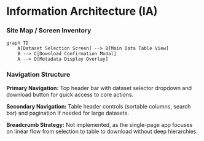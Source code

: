 # Information Architecture (IA)

### Site Map / Screen Inventory

```mermaid
graph TD
    A[Dataset Selection Screen] --> B[Main Data Table View]
    B --> C[Download Confirmation Modal]
    A --> D[Metadata Display Overlay]
```

### Navigation Structure

**Primary Navigation:** Top header bar with dataset selector dropdown and download button for quick access to core actions.

**Secondary Navigation:** Table header controls (sortable columns, search bar) and pagination if needed for large datasets.

**Breadcrumb Strategy:** Not implemented, as the single-page app focuses on linear flow from selection to table to download without deep hierarchies.
